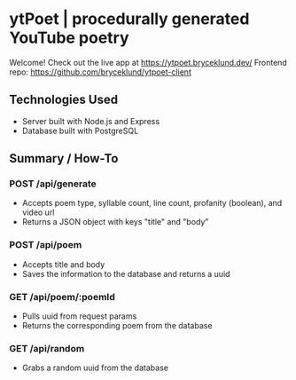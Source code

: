# ytPoet | procedurally generated YouTube poetry
Welcome! Check out the live app at https://ytpoet.bryceklund.dev/
Frontend repo: https://github.com/bryceklund/ytpoet-client

## Technologies Used
- Server built with Node.js and Express
- Database built with PostgreSQL 


## Summary / How-To
### POST /api/generate
- Accepts poem type, syllable count, line count, profanity (boolean), and video url
- Returns a JSON object with keys "title" and "body"

### POST /api/poem
- Accepts title and body
- Saves the information to the database and returns a uuid

### GET /api/poem/:poemId
- Pulls uuid from request params
- Returns the corresponding poem from the database

### GET /api/random
- Grabs a random uuid from the database
